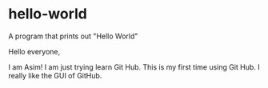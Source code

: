 # hello-world
A program that prints out "Hello World"

Hello everyone,

I am Asim! I am just trying learn Git Hub. This is my first time using Git Hub. I really like the GUI of GitHub.
